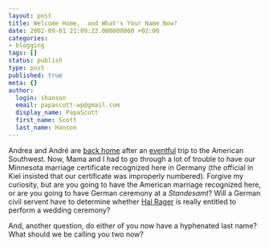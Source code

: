 ```yaml
---
layout: post
title: Welcome Home,  and What's Your Name Now?
date: 2002-09-01 21:09:22.000000000 +02:00
categories:
- blogging
tags: []
status: publish
type: post
published: true
meta: {}
author:
  login: shanson
  email: papascott-wp@gmail.com
  display_name: PapaScott
  first_name: Scott
  last_name: Hanson
---
```

<p>Andrea and André are <a href="http://andrea.editthispage.com/2002/09/01">back home</a> after an <a href="http://andrea.editthispage.com/2002/08/20">eventful</a> trip to the American Southwest. Now, Mama and I had to go through a lot of trouble to have our Minnesota marriage certificate recognized here in Germany (the official in Kiel insisted that our certificate was improperly numbered). Forgive my curiosity, but are you going to have the American marriage recognized here, or are you going to have German ceremony at a <em>Standesamt</em>? Will a German civil servent have to determine whether <a href="http://hal.editthispage.com/">Hal Rager</a> is really entitled to perform a wedding ceremony?</p>
<p>And, another question, do either of you now have a hyphenated last name? What should we be calling you two now?</p>
